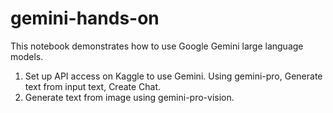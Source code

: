 # gemini-hands-on
This notebook demonstrates how to use Google Gemini large language models.
1. Set up API access on Kaggle to use Gemini. Using gemini-pro, Generate text from input text, Create Chat.
2. Generate text from image using gemini-pro-vision.
